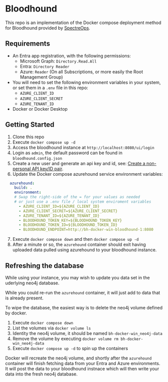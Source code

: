 # Bloodhound

This repo is an implementation of the Docker compose deployment method
for Bloodhound provided by [SpectreOps](https://bloodhound.specterops.io/get-started/quickstart/community-edition-quickstart).

## Requirements

- An Entra app registration, with the following permissions:
  - Microsoft Graph: `Directory.Read.All`
  - Entra: `Directory Reader`
  - Azure: `Reader` (On all Subscriptions, or more easily the Root Management Group)
- You will need to set the following environment variables in your system,
    or set them in a `.env` file in this repo:
  - `AZURE_CLIENT_ID`
  - `AZURE_CLIENT_SECRET`
  - `AZURE_TENANT_ID`
- Docker or Docker Desktop

## Getting Started

1. Clone this repo
2. Execute `docker compose up -d`
3. Access the bloodhound instance at `http://localhost:8080/ui/login`
4. Login as `admin`, the default password can be found in `bloodhound.config.json`
5. Create a new user and generate an api key and id, see:
    [Create a non-personal API key/ID pair](https://bloodhound.specterops.io/integrations/bloodhound-api/working-with-api#create-a-non-personal-api-key%2Fid-pair).
6. Update the Docker compose azurehound service environment variables:

```yml
  azurehound:
    build: .
    environment:
    # Swap the right-side of the = for your values as needed
    # or just use a .env file / local system enviroment variables
      - AZURE_CLIENT_ID=${AZURE_CLIENT_ID}
      - AZURE_CLIENT_SECRET=${AZURE_CLIENT_SECRET}
      - AZURE_TENANT_ID=${AZURE_TENANT_ID}
      - BLOODHOUND_TOKEN_KEY=${BLOODHOUND_TOKEN_KEY}
      - BLOODHOUND_TOKEN_ID=${BLOODHOUND_TOKEN_ID}
      - BLOODHOUND_ENDPOINT=http://bh-docker-win-bloodhound-1:8080
```

7. Execute `docker compose down` and then `docker compose up -d`
8. After a minute or so, the `azurehound` container should exit having uploaded
    data pulled using azurehound to your bloodhound instance.

## Refreshing the database

While using your instance, you may wish to update you data set in the uderlying
neo4j database.

While you could re-run the `azurehound` container, it will just add to data that
is already present.

To wipe the database, the easiest way is to delete the neo4j volume defined by docker.

1. Execute `docker compose down`
2. List the volumes via `docker volume ls`
3. Identity the neo4j volume, it should be named `bh-docker-win_neo4j-data`
4. Remove the volume by executing `docker volume rm bh-docker-win_neo4j-data`
5. Execute `docker compose up -d` to spin up the containers

Docker will recreate the neo4j volume, and shortly after the `azurehound` container
will finish fetching data from your Entra and Azure environments. It will post the
data to your bloodhound instnace which will then write your data into the fresh
neo4j database.
